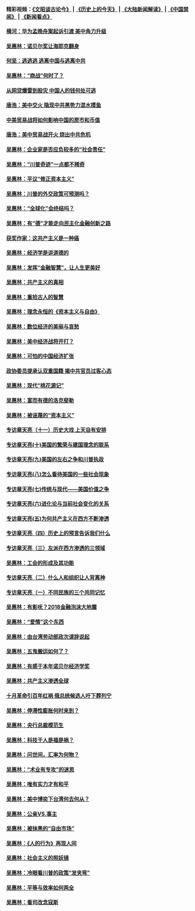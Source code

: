 #### 精彩视频：[《文昭谈古论今》](http://45.32.25.56/wenzhao) | [《历史上的今天》](http://45.32.25.56/today-in-history) | [《大陆新闻解读》](http://45.32.25.56/ntdtv-comedy) | [《中国禁闻》](http://45.32.25.56/ntdtv-news) | [《新闻看点》](http://45.32.25.56/news-insight) 

 #### [横河：华为孟晚舟案起诉引渡 美中角力升级](../pages/nsc423/n11027230.md?t=02081331) 

#### [吴惠林：诺贝尔奖让海耶克翻身](../pages/nsc423/n10890049.md?t=02081331) 

#### [何坚：逃逃逃 逃离中国与逃离中共](../pages/nsc423/n10592891.md?t=02081331) 

#### [吴惠林：“商战”何时了？](../pages/nsc423/n10573558.md?t=02081331) 

#### [从网贷爆雷到股灾 中国人的钱何处可逃](../pages/nsc423/n10572800.md?t=02081331) 

#### [唐浩：美中交火 隐现中共黑势力混水摸鱼](../pages/nsc423/n10544040.md?t=02081331) 

#### [中美贸易战将如何影响中国的房市和币值](../pages/nsc423/n10543697.md?t=02081331) 

#### [唐浩：美中贸易战开火 烧出中共危机](../pages/nsc423/n10540126.md?t=02081331) 

#### [吴惠林：企业家是否应负较多的“社会责任”](../pages/nsc423/n10535022.md?t=02081331) 

#### [吴惠林：“川普奇迹”一点都不稀奇](../pages/nsc423/n10512808.md?t=02081331) 

#### [吴惠林：平议“修正资本主义”](../pages/nsc423/n10495724.md?t=02081331) 

#### [吴惠林：川普的外交政策可预测吗？](../pages/nsc423/n10462387.md?t=02081331) 

#### [吴惠林：“全球化”会终结吗？](../pages/nsc423/n10452838.md?t=02081331) 

#### [吴惠林：有“德”才能走向民主化金融创新之路](../pages/nsc423/n10432292.md?t=02081331) 

#### [获奖作家：这共产主义是一种癌](../pages/nsc423/n10431541.md?t=02081331) 

#### [吴惠林：经济学是讲道德的](../pages/nsc423/n10398014.md?t=02081331) 

#### [吴惠林：发挥“金融智慧”，让人生更美好](../pages/nsc423/n10375019.md?t=02081331) 

#### [吴惠林：共产主义的真相](../pages/nsc423/n10351394.md?t=02081331) 

#### [吴惠林：重拾古人的智慧](../pages/nsc423/n10337691.md?t=02081331) 

#### [吴惠林：理念永恒的《资本主义与自由》](../pages/nsc423/n10316274.md?t=02081331) 

#### [吴惠林：数位经济的美丽与哀愁](../pages/nsc423/n10292946.md?t=02081331) 

#### [吴惠林：美中经济战将开打？](../pages/nsc423/n10258825.md?t=02081331) 

#### [吴惠林：可怕的中国经济扩张](../pages/nsc423/n10219147.md?t=02081331) 

#### [政协委员提承认双重国籍 揭中共官员过客心态](../pages/nsc423/n10208809.md?t=02081331) 

#### [吴惠林：现代“桃花源记”](../pages/nsc423/n10185234.md?t=02081331) 

#### [吴惠林：富而有德的洛克斐勒](../pages/nsc423/n10142264.md?t=02081331) 

#### [吴惠林：被诬蔑的“资本主义”](../pages/nsc423/n10124816.md?t=02081331) 

#### [专访章天亮（十一）历史大戏 上天自有安排](../pages/nsc423/n10094905.md?t=02081331) 

#### [专访章天亮(十)美国的繁荣与建国理念的联系](../pages/nsc423/n10094899.md?t=02081331) 

#### [专访章天亮(九)美国的左右之争和川普执政](../pages/nsc423/n10094889.md?t=02081331) 

#### [专访章天亮(八)怎么看待美国的一些社会现象](../pages/nsc423/n10094857.md?t=02081331) 

#### [专访章天亮(七)传统与现代——美国价值之争](../pages/nsc423/n10093140.md?t=02081331) 

#### [专访章天亮(六)进化论与当前社会变化的关系](../pages/nsc423/n10092036.md?t=02081331) 

#### [专访章天亮(五)为何共产主义在西方不断渗透](../pages/nsc423/n10083620.md?t=02081331) 

#### [专访章天亮（四）历史上的预言告诉我们什么](../pages/nsc423/n10083606.md?t=02081331) 

#### [专访章天亮（三）左派在西方渗透的三领域](../pages/nsc423/n10081115.md?t=02081331) 

#### [吴惠林：工会的形成及其功能](../pages/nsc423/n10080633.md?t=02081331) 

#### [专访章天亮（二）什么人和组织让人背离神](../pages/nsc423/n10076637.md?t=02081331) 

#### [专访章天亮（一）不同民族的三个共同记忆](../pages/nsc423/n10074188.md?t=02081331) 

#### [吴惠林：有影呒？2018金融泡沫大地震](../pages/nsc423/n10040534.md?t=02081331) 

#### [吴惠林：“爱情”这个东西](../pages/nsc423/n10019423.md?t=02081331) 

#### [吴惠林：由台湾劳动部政次请辞说起](../pages/nsc423/n9979679.md?t=02081331) 

#### [吴惠林：五鬼搬运如何了？](../pages/nsc423/n9925338.md?t=02081331) 

#### [吴惠林：有感于本年诺贝尔经济学奖](../pages/nsc423/n9871883.md?t=02081331) 

#### [吴惠林：共产主义渗透全球](../pages/nsc423/n9812748.md?t=02081331) 

#### [十月革命引百年红祸 俄总统候选人吁下葬列宁](../pages/nsc423/n9810182.md?t=02081331) 

#### [吴惠林：停滞性膨胀何时来到？](../pages/nsc423/n9764136.md?t=02081331) 

#### [吴惠林：央行总裁模范生](../pages/nsc423/n9728134.md?t=02081331) 

#### [吴惠林：科技于人是福是祸？](../pages/nsc423/n9672982.md?t=02081331) 

#### [吴惠林：问世间，汇率为何物？](../pages/nsc423/n9621788.md?t=02081331) 

#### [吴惠林：“术业有专攻”的迷思](../pages/nsc423/n9580363.md?t=02081331) 

#### [吴惠林：唯有实力才有和平](../pages/nsc423/n9529599.md?t=02081331) 

#### [吴惠林：美中博奕下台湾何去何从？](../pages/nsc423/n9483598.md?t=02081331) 

#### [吴惠林：公亲VS.事主](../pages/nsc423/n9425637.md?t=02081331) 

#### [吴惠林：被抹黑的“自由市场”](../pages/nsc423/n9351545.md?t=02081331) 

#### [吴惠林：《人的行为》再现人间](../pages/nsc423/n9296339.md?t=02081331) 

#### [吴惠林：社会主义的照妖镜](../pages/nsc423/n9243460.md?t=02081331) 

#### [吴惠林：冷眼看川普的政策“发夹弯”](../pages/nsc423/n9120684.md?t=02081331) 

#### [吴惠林：平等与效率如何两全](../pages/nsc423/n9075430.md?t=02081331) 

#### [吴惠林：看司改念寇斯](../pages/nsc423/n9024915.md?t=02081331) 


